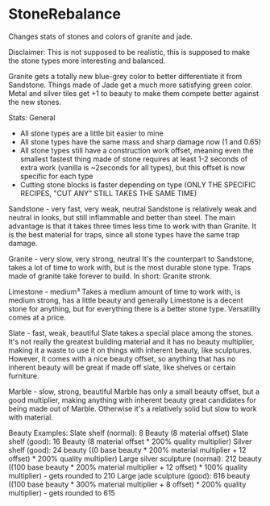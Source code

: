 # StoneRebalance
Changes stats of stones and colors of granite and jade.

Disclaimer: This is not supposed to be realistic, this is supposed to make the stone types more interesting and balanced.

Granite gets a totally new blue-grey color to better differentiate it from Sandstone. Things made of Jade get a much more satisfying green color. Metal and silver tiles get +1 to beauty to make them compete better against the new stones.

Stats:
General
- All stone types are a little bit easier to mine
- All stone types have the same mass and sharp damage now (1 and 0.65)
- All stone types still have a construction work offset, meaning even the smallest fastest thing made of stone requires at least 1-2 seconds of extra work (vanilla is ~2seconds for all types), but this offset is now specific for each type
- Cutting stone blocks is faster depending on type (ONLY THE SPECIFIC RECIPES, "CUT ANY" STILL TAKES THE SAME TIME)

Sandstone - very fast, very weak, neutral
Sandstone is relatively weak and neutral in looks, but still inflammable and better than steel. The main advantage is that it takes three times less time to work with than Granite. It is the best material for traps, since all stone types have the same trap damage.

Granite - very slow, very strong, neutral
It's the counterpart to Sandstone, takes a lot of time to work with, but is the most durable stone type. Traps made of granite take forever to build. In short: Granite stronk.

Limestone - medium³
Takes a medium amount of time to work with, is medium strong, has a little beauty and generally Limestone is a decent stone for anything, but for everything there is a better stone type. Versatility comes at a price.

Slate - fast, weak, beautiful
Slate takes a special place among the stones. It's not really the greatest building material and it has no beauty multiplier, making it a waste to use it on things with inherent beauty, like sculptures. However, it comes with a nice beauty offset, so anything that has no inherent beauty will be great if made off slate, like shelves or certain furniture.

Marble - slow, strong, beautiful
Marble has only a small beauty offset, but a good multiplier, making anything with inherent beauty great candidates for being made out of Marble. Otherwise it's a relatively solid but slow to work with material.

Beauty Examples:
Slate shelf (normal): 8 Beauty (8 material offset)
Slate shelf (good): 16 Beauty (8 material offset * 200% quality multiplier)
Silver shelf (good): 24 beauty ((0 base beauty * 200% material multiplier + 12 offset) * 200% quality multiplier)
Large silver sculpture (normal): 212 beauty ((100 base beauty * 200% material multiplier + 12 offset) * 100% quality multiplier) - gets rounded to 210
Large jade sculpture (good): 616 beauty ((100 base beauty * 300% material multiplier + 8 offset) * 200% quality multiplier) - gets rounded to 615
